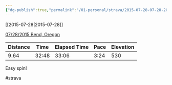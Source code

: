 ```yaml
---
{"dg-publish":true,"permalink":"/01-personal/strava/2015-07-28-07-28-2015-bend-oregon/"}
---
```



[[2015-07-28\|2015-07-28]]

[07/28/2015 Bend, Oregon](https://www.strava.com/activities/356292137)

| Distance | Time  | Elapsed Time | Pace | Elevation |
| -------- | ----- | ------------ | ---- | --------- |
| 9.64     | 32:48 | 33:06        | 3:24 | 530       |


Easy spin!

#strava
